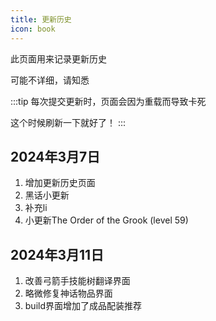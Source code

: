 ```yaml
---
title: 更新历史
icon: book
---
```


此页面用来记录更新历史

可能不详细，请知悉

:::tip
每次提交更新时，页面会因为重载而导致卡死

这个时候刷新一下就好了！
:::

## 2024年3月7日
1. 增加更新历史页面
2. 黑话小更新
3. 补充li
4. 小更新The Order of the Grook (level 59)

## 2024年3月11日
1. 改善弓箭手技能树翻译界面
2. 略微修复神话物品界面
3. build界面增加了成品配装推荐